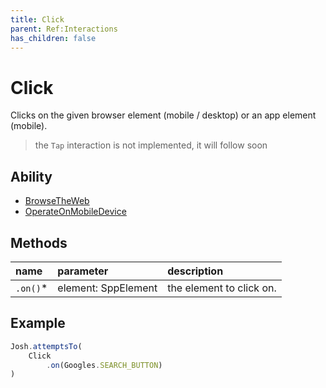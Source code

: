 ```yaml
---
title: Click
parent: Ref:Interactions
has_children: false
---
```


# Click

Clicks on the given browser element (mobile / desktop) or an app element (mobile). 

> the `Tap` interaction is not implemented, it will follow soon

## Ability

- [BrowseTheWeb](../../abilities/BROWSE_THE_WEB.md)
- [OperateOnMobileDevice](../../abilities/OPERATE_ON_MOBILE_DEVICE.md)

## Methods

| name     | parameter           | description              |
| :---     | :---                | :---                     |
| `.on()`* | element: SppElement | the element to click on. |

## Example

```typescript
Josh.attemptsTo(
    Click
        .on(Googles.SEARCH_BUTTON)
)
```